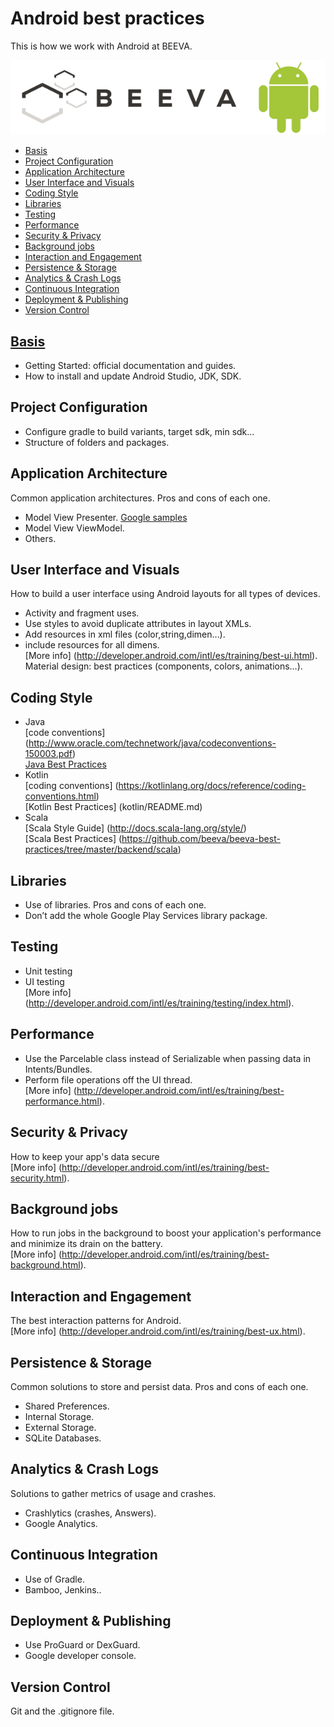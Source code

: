 # Android best practices
<!-- MarkdownTOC depth=0 autolink=true bracket=round --> 

 This is how we work with Android at BEEVA.

![logo](statics/beeva_android.png)

- [Basis](#basis)
- [Project Configuration](#project-configuration)
- [Application Architecture](#application-architecture)
- [User Interface and Visuals](#user-interface-and-visuals)
- [Coding Style](#coding-style)
- [Libraries](#libraries)
- [Testing](#testing)
- [Performance](#performance)
- [Security & Privacy](#security--privacy)
- [Background jobs](#background-jobs)
- [Interaction and Engagement](#interaction-and-engagement)
- [Persistence & Storage](#persistence--storage)
- [Analytics & Crash Logs](#analytics--crash-logs)
- [Continuous Integration](#continuous-integration)
- [Deployment & Publishing](#deployment--publishing)
- [Version Control](#version-control)

<!-- /MarkdownTOC -->

## [Basis](basis/README.md)

- Getting Started: official documentation and guides.
- How to install and update Android Studio, JDK, SDK.

## Project Configuration

- Configure gradle to build variants, target sdk, min sdk…
- Structure of folders and packages.

## Application Architecture

Common application architectures. Pros and cons of each one.

 - Model View Presenter. [Google samples](https://github.com/googlesamples/android-architecture)
 - Model View ViewModel.
 - Others.

## User Interface and Visuals

How to build a user interface using Android layouts for all types of devices.<br/> 

 - Activity and fragment uses.
 - Use styles to avoid duplicate attributes in layout XMLs.
 - Add resources in xml files (color,string,dimen…).
 - include resources for all dimens.
<br/> [More info] (http://developer.android.com/intl/es/training/best-ui.html).
<br/> Material design: best practices (components, colors,  animations…).

## Coding Style

 - Java
    <br/> [code conventions] (http://www.oracle.com/technetwork/java/codeconventions-150003.pdf)
    <br/> [Java Best Practices](https://github.com/beeva/beeva-best-practices/tree/master/backend/java) 
 - Kotlin
    <br/> [coding conventions] (https://kotlinlang.org/docs/reference/coding-conventions.html)
    <br/> [Kotlin Best Practices] (kotlin/README.md)
 - Scala
    <br/> [Scala Style Guide] (http://docs.scala-lang.org/style/)
    <br/> [Scala Best Practices] (https://github.com/beeva/beeva-best-practices/tree/master/backend/scala)

## Libraries

 - Use of libraries. Pros and cons of each one.
 - Don’t add the whole Google Play Services library package.

## Testing

 - Unit testing
 - UI testing 
 <br/> [More info] (http://developer.android.com/intl/es/training/testing/index.html).

## Performance

 - Use the Parcelable class instead of Serializable when passing data in Intents/Bundles.
 - Perform file operations off the UI thread.
<br/> [More info] (http://developer.android.com/intl/es/training/best-performance.html).

## Security & Privacy

How to keep your app's data secure
<br/> [More info] (http://developer.android.com/intl/es/training/best-security.html).

## Background jobs 

How to run jobs in the background to boost your application's performance and minimize its drain on the battery.
<br/> [More info] (http://developer.android.com/intl/es/training/best-background.html).

## Interaction and Engagement

The best interaction patterns for Android.
<br/> [More info] (http://developer.android.com/intl/es/training/best-ux.html).

## Persistence & Storage

Common solutions to store and persist data. Pros and cons of each one.

 - Shared Preferences.
 - Internal Storage.
 - External Storage.
 - SQLite Databases.

## Analytics & Crash Logs

Solutions to gather metrics of usage and crashes.

 - Crashlytics (crashes, Answers).
 - Google Analytics.

## Continuous Integration

 - Use of Gradle.
 - Bamboo, Jenkins..

## Deployment & Publishing
 
 - Use ProGuard or DexGuard.
 - Google developer console.

## Version Control

Git and the .gitignore file.








